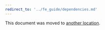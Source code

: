 ```yaml
---
redirect_to: '../fe_guide/dependencies.md'
---
```


This document was moved to [another location](../fe_guide/dependencies.md).

<!-- This redirect file can be deleted after <2021-05-14>. -->
<!-- Before deletion, see: https://docs.gitlab.com/ee/development/documentation/#move-or-rename-a-page -->
